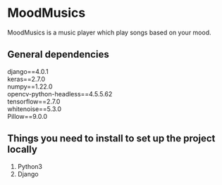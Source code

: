# MoodMusics
MoodMusics is a music player which play songs based on your mood.<br />

## General dependencies
django==4.0.1 <br />
keras==2.7.0  <br />
numpy==1.22.0 <br />
opencv-python-headless==4.5.5.62 <br />
tensorflow==2.7.0 <br />
whitenoise==5.3.0 <br />
Pillow==9.0.0 <br />

## Things you need to install to set up the project locally

1. Python3
2. Django